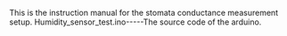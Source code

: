 This is the instruction manual for the stomata conductance measurement setup. 
Humidity_sensor_test.ino-----The source code of the arduino. 
